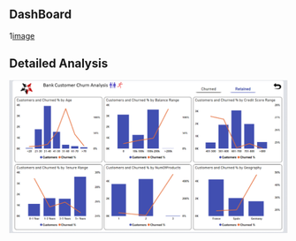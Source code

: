 ## DashBoard
1[image](https://github.com/Shaikh-areeb/Customer_Churn_Dashboard-PowerBI/blob/main/Dashboard%20Images/Screenshot%202025-01-24%20023742.png)

## Detailed Analysis
![images](https://github.com/Shaikh-areeb/Customer_Churn_Dashboard-PowerBI/blob/main/Dashboard%20Images/Screenshot%202025-01-24%20023749.png)
